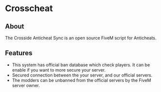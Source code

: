 # Crosscheat
## About
 The Crosside Anticheat Sync is an open source FiveM script for Anticheats. 
## Features
 - This system has official ban database which check players. It can be enable if you want to more secure your server.
 - Secured connection between the your server, and our official servers.
 - The modders can be unbanned from the official servers by the FiveM server owner.